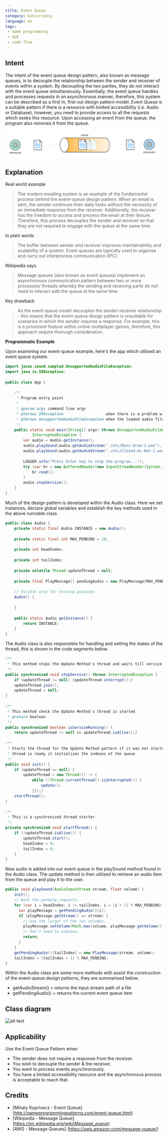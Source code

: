 ```yaml
---
title: Event Queue
category: Concurrency
language: en
tags:
 - Game programming
 - GUI
 - code flow
---
```


## Intent
The intent of the event queue design pattern, also known as message queues, is to decouple the relationship between the 
sender and receiver of events within a system. By decoupling the two parties, they do not interact with the event queue 
simultaneously. Essentially, the event queue handles and processes requests in an asynchronous manner, therefore, this 
system can be described as a first in, first out design pattern model. Event Queue is a suitable pattern if there is a 
resource with limited accessibility (i.e. Audio or Database), however, you need to provide access to all the requests 
which seeks this resource. Upon accessing an event from the queue, the program also removes it from the queue.

![alt text](./etc/event-queue-model.png "Event Queue Visualised")

## Explanation 

Real world example

> The modern emailing system is an example of the fundamental process behind the event-queue design pattern. When an email
> is sent, the sender continues their daily tasks without the necessity of an immediate response from the receiver. 
> Additionally, the receiver has the freedom to access and process the email at their leisure. Therefore, this process 
> decouples the sender and receiver so that they are not required to engage with the queue at the same time.


In plain words

> The buffer between sender and receiver improves maintainability and scalability of a system. Event queues are typically 
> used to organise and carry out interprocess communication (IPC).

Wikipedia says

> Message queues (also known as event queues) implement an asynchronous communication pattern between two or more processes/
>threads whereby the sending and receiving party do not need to interact with the queue at the same time.


Key drawback

> As the event queue model decouples the sender-receiver relationship - this means that the event-queue design pattern is
> unsuitable for scenarios in which the sender requires a response. For example, this is a prominent feature within online 
> multiplayer games, therefore, this approach require thorough consideration.

**Programmatic Example**

Upon examining our event-queue example, here's the app which utilised an event queue system.

```java
import javax.sound.sampled.UnsupportedAudioFileException;
import java.io.IOException;

public class App {

    /**
     * Program entry point.
     *
     * @param args command line args
     * @throws IOException                   when there is a problem with the audio file loading
     * @throws UnsupportedAudioFileException when the loaded audio file is unsupported
     */
    public static void main(String[] args) throws UnsupportedAudioFileException, IOException,
            InterruptedException {
        var audio = Audio.getInstance();
        audio.playSound(audio.getAudioStream("./etc/Bass-Drum-1.wav"), -10.0f);
        audio.playSound(audio.getAudioStream("./etc/Closed-Hi-Hat-1.wav"), -8.0f);

        LOGGER.info("Press Enter key to stop the program...");
        try (var br = new BufferedReader(new InputStreamReader(System.in))) {
            br.read();
        }
        audio.stopService();
    }
}
```

Much of the design pattern is developed within the Audio class. Here we set instances, declare global variables and establish 
the key methods used in the above runnable class.

```java
public class Audio {
    private static final Audio INSTANCE = new Audio();

    private static final int MAX_PENDING = 16;

    private int headIndex;

    private int tailIndex;

    private volatile Thread updateThread = null;

    private final PlayMessage[] pendingAudio = new PlayMessage[MAX_PENDING];

    // Visible only for testing purposes
    Audio() {

    }

    public static Audio getInstance() {
        return INSTANCE;
    }
}
```

The Audio class is also responsible for handling and setting the states of the thread, this is shown in the code segments
below.

```java
/**
 * This method stops the Update Method's thread and waits till service stops.
 */
public synchronized void stopService() throws InterruptedException {
    if (updateThread != null) {updateThread.interrupt();}
    updateThread.join();
    updateThread = null;
}

/**
 * This method check the Update Method's thread is started.
 * @return boolean
 */
public synchronized boolean isServiceRunning() {
    return updateThread != null && updateThread.isAlive();}

/**
 * Starts the thread for the Update Method pattern if it was not started previously. Also when the
 * thread is ready it initializes the indexes of the queue
 */
public void init() {
    if (updateThread == null) {
        updateThread = new Thread(() -> {
            while (!Thread.currentThread().isInterrupted()) {
                update();
            }});}
    startThread();
}

/**
 * This is a synchronized thread starter.
 */
private synchronized void startThread() {
    if (!updateThread.isAlive()) {
        updateThread.start();
        headIndex = 0;
        tailIndex = 0;
    }
}
```

New audio is added into our event queue in the playSound method found in the Audio class. The update method is then utilised
to retrieve an audio item from the queue and play it to the user.

```java
public void playSound(AudioInputStream stream, float volume) {
    init();
    // Walk the pending requests.
    for (var i = headIndex; i != tailIndex; i = (i + 1) % MAX_PENDING) {
      var playMessage = getPendingAudio()[i];
      if (playMessage.getStream() == stream) {
        // Use the larger of the two volumes.
        playMessage.setVolume(Math.max(volume, playMessage.getVolume()));
        // Don't need to enqueue.
        return;
      }
    }
    getPendingAudio()[tailIndex] = new PlayMessage(stream, volume);
    tailIndex = (tailIndex + 1) % MAX_PENDING;
}
```

Within the Audio class are some more methods with assist the construction of the event-queue design patterns, they are 
summarised below.

- getAudioStream() = returns the input stream path of a file
- getPendingAudio() = returns the current event queue item 


## Class diagram
![alt text](./etc/model.png "Event Queue")

## Applicability

Use the Event Queue Pattern when

* The sender does not require a response from the receiver.
* You wish to decouple the sender & the receiver.
* You want to process events asynchronously.
* You have a limited accessibility resource and the asynchronous process is acceptable to reach that.

## Credits

* [Mihaly Kuprivecz - Event Queue] (http://gameprogrammingpatterns.com/event-queue.html)
* [Wikipedia - Message Queue] (https://en.wikipedia.org/wiki/Message_queue)
* [AWS - Message Queues] (https://aws.amazon.com/message-queue/)
